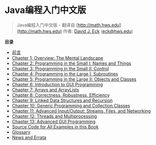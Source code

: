 # Java编程入门中文版

> Java编程入门中文版 - 翻译自 [http://math.hws.edu](http://math.hws.edu) 作者: [David J. Eck](http://math.hws.edu/eck/)   (eck@hws.edu)

**目录**

* [前言](./preface.md)
* [Chapter 1: Overview: The Mental Landscape](http://math.hws.edu/javanotes/preface.html)
* [Chapter 2: Programming in the Small I: Names and Things](http://math.hws.edu/javanotes/c2/index.html)
* [Chapter 3: Programming in the Small II: Control](http://math.hws.edu/javanotes/c3/index.html)
* [Chapter 4: Programming in the Large I: Subroutines](http://math.hws.edu/javanotes/c4/index.html)
* [Chapter 5: Programming in the Large II: Objects and Classes](http://math.hws.edu/javanotes/c5/index.html)
* [Chapter 6: Introduction to GUI Programming](http://math.hws.edu/javanotes/c6/index.html)
* [Chapter 7: Arrays and ArrayLists](http://math.hws.edu/javanotes/c7/index.html)
* [Chapter 8: Correctness, Robustness, Efficiency](http://math.hws.edu/javanotes/c8/index.html)
* [Chapter 9: Linked Data Structures and Recursion](http://math.hws.edu/javanotes/c9/index.html)
* [Chapter 10: Generic Programming and Collection Classes](http://math.hws.edu/javanotes/c10/index.html)
* [Chapter 11: Advanced Input/Output: Streams, Files, and Networking](http://math.hws.edu/javanotes/c11/index.html)
* [Chapter 12: Threads and Multiprocessing](http://math.hws.edu/javanotes/c12/index.html)
* [Chapter 13: Advanced GUI Programming](http://math.hws.edu/javanotes/c13/index.html)
* [Source Code for All Examples in this Book](http://math.hws.edu/javanotes/source/index.html)
* [Glossary](http://math.hws.edu/javanotes/glossary.html)
* [News and Errata](http://math.hws.edu/javanotes/news.html)
